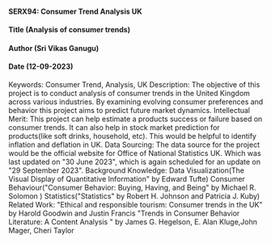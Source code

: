 #### SERX94: Consumer Trend Analysis UK

#### Title (Analysis of consumer trends)

#### Author (Sri Vikas Ganugu)

#### Date (12-09-2023)

Keywords: Consumer Trend, Analysis, UK
Description:
The objective of this project is to conduct analysis of consumer trends in the United Kingdom across various industries. By examining evolving consumer preferences and behavior this project aims to predict future market dynamics.
Intellectual Merit:
This project can help estimate a products success or failure based on consumer trends. It can also help in stock market prediction for products(like soft drinks, household, etc). This would be helpful to identify inflation and deflation in UK.
Data Sourcing: The data source for the project would be the official website for Office of National Statistics UK. Which was last updated on "30 June 2023", which is again scheduled for an update on "29 September 2023".
Background Knowledge:
Data Visualization(The Visual Display of Quantitative Information" by Edward Tufte)
Consumer Behaviour("Consumer Behavior: Buying, Having, and Being" by Michael R. Solomon )
Statistics("Statistics" by Robert H. Johnson and Patricia J. Kuby)
Related Work:
"Ethical and responsible tourism: Consumer trends in the UK" by Harold Goodwin and Justin Francis
"Trends in Consumer Behavior Literature: A Content Analysis " by James G. Hegelson, E. Alan Kluge,John Mager, Cheri Taylor



